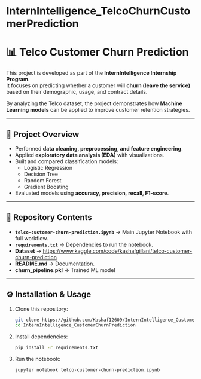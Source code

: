 # InternIntelligence_TelcoChurnCustomerPrediction
# 📊 Telco Customer Churn Prediction

This project is developed as part of the **InternIntelligence Internship Program**.  
It focuses on predicting whether a customer will **churn (leave the service)** based on their demographic, usage, and contract details.  

By analyzing the Telco dataset, the project demonstrates how **Machine Learning models** can be applied to improve customer retention strategies.

---

## 📌 Project Overview  
- Performed **data cleaning, preprocessing, and feature engineering**.  
- Applied **exploratory data analysis (EDA)** with visualizations.  
- Built and compared classification models:
  - Logistic Regression  
  - Decision Tree  
  - Random Forest  
  - Gradient Boosting  
- Evaluated models using **accuracy, precision, recall, F1-score**.  

---

## 📂 Repository Contents
- **`telco-customer-churn-prediction.ipynb`** → Main Jupyter Notebook with full workflow.  
- **`requirements.txt`** → Dependencies to run the notebook.  
- **Dataset** → https://www.kaggle.com/code/kashafgillani/telco-customer-churn-prediction  
- **README.md** → Documentation.
- **churn_pipeline.pkl**  → Trained ML model
---

## ⚙️ Installation & Usage

1. Clone this repository:
   ```bash
   git clone https://github.com/Kashaf12609/InternIntelligence_CustomerChurnPrediction.git
   cd InternIntelligence_CustomerChurnPrediction

  2. Install dependencies:
     ```bash
     pip install -r requirements.txt


3. Run the notebook:
   ```bash
   jupyter notebook telco-customer-churn-prediction.ipynb

